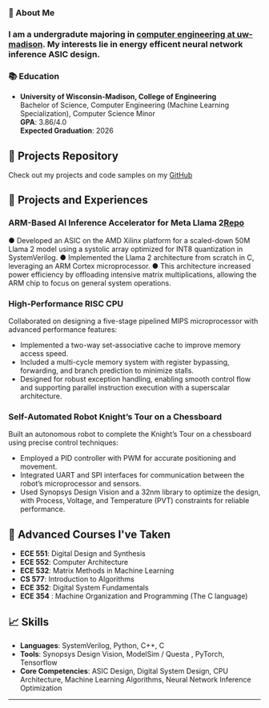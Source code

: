 ### 👋 About Me
### I am a undergradute majoring in [computer engineering at uw-madison](https://guide.wisc.edu/undergraduate/engineering/electrical-computer-engineering/computer-engineering-bs/ "Computer Engineering, B.S. < University of Wisconsin-Madison"). My interests lie in energy efficent neural network inference ASIC design. 

### 📚 Education
- **University of Wisconsin-Madison, College of Engineering**  
  Bachelor of Science, Computer Engineering (Machine Learning Specialization), Computer Science Minor  
  **GPA**: 3.86/4.0  
  **Expected Graduation**: 2026


## 🔗 Projects Repository
Check out my projects and code samples on my [GitHub](https://github.com/abhinavnandwani)

## 🔬 Projects and Experiences

### ARM-Based AI Inference Accelerator for Meta Llama 2[Repo](https://github.com/abhinavnandwani/arm-llama2-asic)
●	Developed an ASIC on the AMD Xilinx platform for a scaled-down 50M Llama 2 model using a systolic array optimized for INT8 quantization in SystemVerilog.
●	Implemented the Llama 2 architecture from scratch in C, leveraging an ARM Cortex microprocessor. 
●	This architecture increased power efficiency by offloading intensive matrix multiplications, allowing the ARM chip to focus on general system operations.


### High-Performance RISC CPU
Collaborated on designing a five-stage pipelined MIPS microprocessor with advanced performance features:
- Implemented a two-way set-associative cache to improve memory access speed.
- Included a multi-cycle memory system with register bypassing, forwarding, and branch prediction to minimize stalls.
- Designed for robust exception handling, enabling smooth control flow and supporting parallel instruction execution with a superscalar architecture.

### Self-Automated Robot Knight’s Tour on a Chessboard
Built an autonomous robot to complete the Knight’s Tour on a chessboard using precise control techniques:
- Employed a PID controller with PWM for accurate positioning and movement.
- Integrated UART and SPI interfaces for communication between the robot’s microprocessor and sensors.
- Used Synopsys Design Vision and a 32nm library to optimize the design, with Process, Voltage, and Temperature (PVT) constraints for reliable performance.

## 📘 Advanced Courses I've Taken
- **ECE 551**: Digital Design and Synthesis
- **ECE 552**: Computer Architecture
- **ECE 532**: Matrix Methods in Machine Learning
- **CS 577**: Introduction to Algorithms
- **ECE 352**: Digital System Fundamentals
- **ECE 354** : Machine Organization and Programming (The C language)

## 📈 Skills
- **Languages**: SystemVerilog, Python, C++, C
- **Tools**: Synopsys Design Vision, ModelSim / Questa , PyTorch, Tensorflow
- **Core Competencies**: ASIC Design, Digital System Design, CPU Architecture, Machine Learning Algorithms, Neural Network Inference Optimization


---
